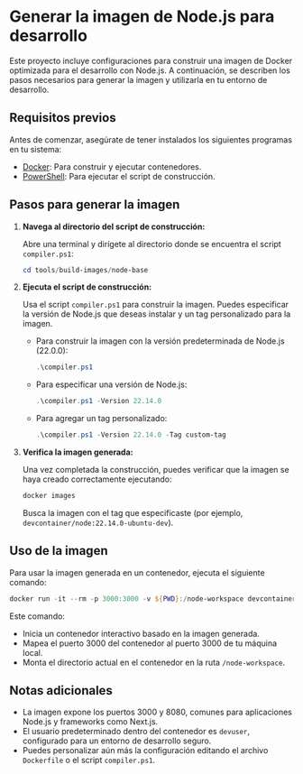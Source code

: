 # Generar la imagen de Node.js para desarrollo

Este proyecto incluye configuraciones para construir una imagen de Docker optimizada para el desarrollo con Node.js. A continuación, se describen los pasos necesarios para generar la imagen y utilizarla en tu entorno de desarrollo.

## Requisitos previos

Antes de comenzar, asegúrate de tener instalados los siguientes programas en tu sistema:

- [Docker](https://www.docker.com/): Para construir y ejecutar contenedores.
- [PowerShell](https://learn.microsoft.com/en-us/powershell/): Para ejecutar el script de construcción.

## Pasos para generar la imagen

1. **Navega al directorio del script de construcción:**
   
   Abre una terminal y dirígete al directorio donde se encuentra el script `compiler.ps1`:
   ```powershell
   cd tools/build-images/node-base
   ```

2. **Ejecuta el script de construcción:**
   
   Usa el script `compiler.ps1` para construir la imagen. Puedes especificar la versión de Node.js que deseas instalar y un tag personalizado para la imagen.

   - Para construir la imagen con la versión predeterminada de Node.js (22.0.0):
     ```powershell
     .\compiler.ps1
     ```

   - Para especificar una versión de Node.js:
     ```powershell
     .\compiler.ps1 -Version 22.14.0
     ```

   - Para agregar un tag personalizado:
     ```powershell
     .\compiler.ps1 -Version 22.14.0 -Tag custom-tag
     ```

3. **Verifica la imagen generada:**
   
   Una vez completada la construcción, puedes verificar que la imagen se haya creado correctamente ejecutando:
   ```powershell
   docker images
   ```
   Busca la imagen con el tag que especificaste (por ejemplo, `devcontainer/node:22.14.0-ubuntu-dev`).

## Uso de la imagen

Para usar la imagen generada en un contenedor, ejecuta el siguiente comando:

```powershell
docker run -it --rm -p 3000:3000 -v ${PWD}:/node-workspace devcontainer/node:22.14.0-ubuntu-dev bash
```

Este comando:
- Inicia un contenedor interactivo basado en la imagen generada.
- Mapea el puerto 3000 del contenedor al puerto 3000 de tu máquina local.
- Monta el directorio actual en el contenedor en la ruta `/node-workspace`.

## Notas adicionales

- La imagen expone los puertos 3000 y 8080, comunes para aplicaciones Node.js y frameworks como Next.js.
- El usuario predeterminado dentro del contenedor es `devuser`, configurado para un entorno de desarrollo seguro.
- Puedes personalizar aún más la configuración editando el archivo `Dockerfile` o el script `compiler.ps1`.